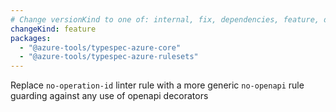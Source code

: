```yaml
---
# Change versionKind to one of: internal, fix, dependencies, feature, deprecation, breaking
changeKind: feature
packages:
  - "@azure-tools/typespec-azure-core"
  - "@azure-tools/typespec-azure-rulesets"
---
```


Replace `no-operation-id` linter rule with a more generic `no-openapi` rule guarding against any use of openapi decorators
